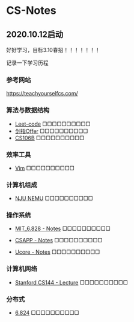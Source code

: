 # CS-Notes




## 2020.10.12启动

好好学习，目标3.10春招！！！！！！！

记录一下学习历程



### 参考网站

https://teachyourselfcs.com/



### 算法与数据结构
- [Leet-code](Leetcode)
 □□□□□□□□□□
- [剑指Offer](剑指Offer.md) □□□□□□□□□□
- [CS106B](CS106B) □□□□□□□□□□



### 效率工具

- [Vim](vim.md) □□□□□□□□□□



### 计算机组成

- [NJU NEMU](Nemu) □□□□□□□□□□

  

### 操作系统

- [MIT_6.828 - Notes](6.828) □□□□□□□□□□

- [CSAPP - Notes](CSAPP) □□□□□□□□□□

- [Ucore - Notes](ucore) □□□□□□□□□□

  
### 计算机网络
- [Stanford CS144 - Lecture](CS144) □□□□□□□□□□



### 分布式

- [6.824](6.824) □□□□□□□□□□